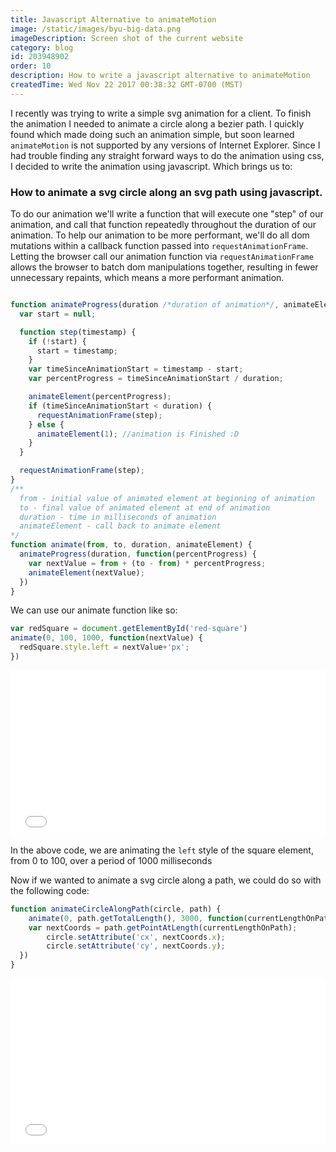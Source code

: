 ```yaml
---
title: Javascript Alternative to animateMotion
image: /static/images/byu-big-data.png
imageDescription: Screen shot of the current website
category: blog
id: 203948902
order: 10
description: How to write a javascript alternative to animateMotion
createdTime: Wed Nov 22 2017 00:38:32 GMT-0700 (MST)
---
```


I recently was trying to write a simple svg animation for a client.  To finish the animation I needed to animate a circle along a bezier path.  I quickly found  [<animateMotion>](https://developer.mozilla.org/en-US/docs/Web/SVG/Element/animateMotion) which made doing such an animation simple, but soon learned `animateMotion` is not supported by any versions of Internet Explorer. Since I had trouble finding any straight forward ways to do the animation using css, I decided to write the animation using javascript. Which brings us to: 

### How to animate a svg circle along an svg path using javascript.

To do our animation we'll write a function that will execute one "step" of our animation, and call that function repeatedly throughout the duration of our animation.  To help our animation to be more performant, we'll do all dom mutations within a callback function passed into  `requestAnimationFrame`.  Letting the browser call our animation function via `requestAnimationFrame` allows the browser to batch dom manipulations together, resulting in fewer unnecessary repaints, which means a more performant animation.

```javascript

function animateProgress(duration /*duration of animation*/, animateElement /*callback function to animate our javascript element*/) {
  var start = null;

  function step(timestamp) {
    if (!start) {
      start = timestamp;
    }
    var timeSinceAnimationStart = timestamp - start;
    var percentProgress = timeSinceAnimationStart / duration;

    animateElement(percentProgress);
    if (timeSinceAnimationStart < duration) {
      requestAnimationFrame(step);
    } else {
      animateElement(1); //animation is Finished :D
    }
  }

  requestAnimationFrame(step);
}
/**
  from - initial value of animated element at beginning of animation
  to - final value of animated element at end of animation
  duration - time in milliseconds of animation
  animateElement - call back to animate element
*/
function animate(from, to, duration, animateElement) {
  animateProgress(duration, function(percentProgress) {
    var nextValue = from + (to - from) * percentProgress;
    animateElement(nextValue);
  })
}
```

We can use our animate function like so:

```javascript
var redSquare = document.getElementById('red-square')
animate(0, 100, 1000, function(nextValue) {
  redSquare.style.left = nextValue+'px';
})
```

<iframe height='265' scrolling='no' title='Animation With requestAnimationFrame' src='//codepen.io/jeffreyyoung/embed/xPWmpM/?height=265&theme-id=0&default-tab=result&embed-version=2' frameborder='no' allowtransparency='true' allowfullscreen='true' style='width: 100%;'>See the Pen <a href='https://codepen.io/jeffreyyoung/pen/xPWmpM/'>Animation With requestAnimationFrame</a> by Jeff (<a href='https://codepen.io/jeffreyyoung'>@jeffreyyoung</a>) on <a href='https://codepen.io'>CodePen</a>.
</iframe>

In the above code, we are animating the `left` style of the square element, from 0 to 100, over a period of 1000 milliseconds

Now if we wanted to animate a svg circle along a path, we could do so with the following code: 
```javascript
function animateCircleAlongPath(circle, path) {
    animate(0, path.getTotalLength(), 3000, function(currentLengthOnPath) {
    var nextCoords = path.getPointAtLength(currentLengthOnPath);
		circle.setAttribute('cx', nextCoords.x);
		circle.setAttribute('cy', nextCoords.y);
  })
}
```

<iframe height='265' scrolling='no' title='SVG Animation With requestAnimationFrame' src='//codepen.io/jeffreyyoung/embed/QOmzXQ/?height=265&theme-id=0&default-tab=result&embed-version=2' frameborder='no' allowtransparency='true' allowfullscreen='true' style='width: 100%;'>See the Pen <a href='https://codepen.io/jeffreyyoung/pen/QOmzXQ/'>SVG Animation With requestAnimationFrame</a> by Jeff (<a href='https://codepen.io/jeffreyyoung'>@jeffreyyoung</a>) on <a href='https://codepen.io'>CodePen</a>.
</iframe>

